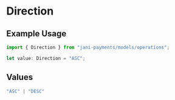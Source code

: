 # Direction

## Example Usage

```typescript
import { Direction } from "jani-payments/models/operations";

let value: Direction = "ASC";
```

## Values

```typescript
"ASC" | "DESC"
```
